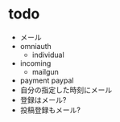 # todo

- メール
- omniauth
  - individual
- incoming
  - mailgun
- payment paypal
- 自分の指定した時刻にメール
- 登録はメール?
- 投稿登録もメール?
